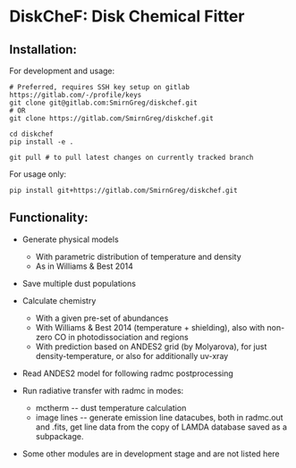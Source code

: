 # DiskCheF: Disk Chemical Fitter

## Installation:

For development and usage:

```
# Preferred, requires SSH key setup on gitlab https://gitlab.com/-/profile/keys
git clone git@gitlab.com:SmirnGreg/diskchef.git  
# OR 
git clone https://gitlab.com/SmirnGreg/diskchef.git

cd diskchef
pip install -e .

git pull # to pull latest changes on currently tracked branch
```


For usage only:
```
pip install git+https://gitlab.com/SmirnGreg/diskchef.git
```


## Functionality:

* Generate physical models
  * With parametric distribution of temperature and density
  * As in Williams & Best 2014
* Save multiple dust populations
* Calculate chemistry
  * With a given pre-set of abundances
  * With Williams & Best 2014 (temperature + shielding), 
  also with non-zero CO in photodissociation and regions
  * With prediction based on ANDES2 grid (by Molyarova),
  for just density-temperature, or also for additionally uv-xray
* Read ANDES2 model for following radmc postprocessing
* Run radiative transfer with radmc in modes:
  * mctherm -- dust temperature calculation
  * image lines -- generate emission line datacubes, 
  both in radmc.out and .fits, get line data from the 
  copy of LAMDA database saved as a subpackage.

* Some other modules are in development stage and are not listed here